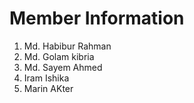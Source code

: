 # Member Information
1. Md. Habibur Rahman
2. Md. Golam kibria
3. Md. Sayem Ahmed
4. Iram Ishika 
5. Marin AKter
